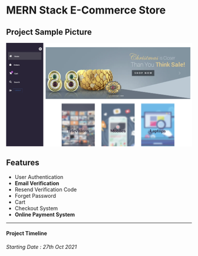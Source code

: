 # MERN Stack E-Commerce Store

## Project Sample Picture

<img src="./Sample.png"/>

## Features

- User Authentication
- **Email Verification**
- Resend Verification Code
- Forget Password
- Cart
- Checkout System
- **Online Payment System**

---

#### Project Timeline

###### Starting Date : 27th Oct 2021
